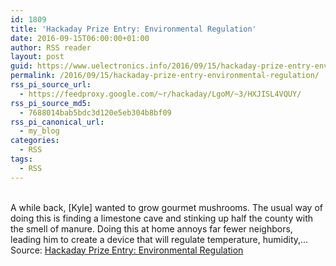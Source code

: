 ```yaml
---
id: 1809
title: 'Hackaday Prize Entry: Environmental Regulation'
date: 2016-09-15T06:00:00+01:00
author: RSS reader
layout: post
guid: https://www.uelectronics.info/2016/09/15/hackaday-prize-entry-environmental-regulation/
permalink: /2016/09/15/hackaday-prize-entry-environmental-regulation/
rss_pi_source_url:
  - https://feedproxy.google.com/~r/hackaday/LgoM/~3/HXJISL4VQUY/
rss_pi_source_md5:
  - 7688014bab5bdc3d120e5eb304b8bf09
rss_pi_canonical_url:
  - my_blog
categories:
  - RSS
tags:
  - RSS
---
```

&#013;  
A while back, [Kyle] wanted to grow gourmet mushrooms. The usual way of doing this is finding a limestone cave and stinking up half the county with the smell of manure. Doing this at home annoys far fewer neighbors, leading him to create a device that will regulate temperature, humidity,…&#013;  
Source: <a href="https://feedproxy.google.com/~r/hackaday/LgoM/~3/HXJISL4VQUY/" target="_blank">Hackaday Prize Entry: Environmental Regulation</a>
